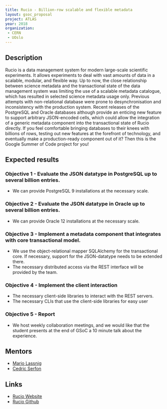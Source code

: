 ```yaml
---
title: Rucio - Billion-row scalable and flexible metadata
layout: gsoc_proposal
project: ATLAS
year: 2018
organization:
 - CERN
 - UOslo
---
```


## Description

Rucio is a data management system for modern large-scale scientific experiments. It allows experiments to deal with vast amounts of data in a scalable, modular, and flexible way. Up to now, the close relationship between science metadata and the transactional state of the data management system was limiting the use of a scalable metadata catalogue, which has resulted in selected science metadata usage only. Previous attempts with non-relational database were prone to desynchronisation and inconsistency with the production system. Recent releases of the PostgreSQL and Oracle databases although provide an enticing new feature to support arbitrary JSON-encoded cells, which could allow the integration of a generic metadata component into the transactional state of Rucio directly. If you feel comfortable bringing databases to their knees with billions of rows, testing out new features at the forefront of technology, and eventually make a production-ready component out of it? Then this is the Google Summer of Code project for you!

## Expected results

### Objective 1 - Evaluate the JSON datatype in PostgreSQL up to several billion entries.

- We can provide PostgreSQL 9 installations at the necessary scale.

### Objective 2 - Evaluate the JSON datatype in Oracle  up to several billion entries.

- We can provide Oracle 12 installations at the necessary scale.

### Objective 3 - Implement a metadata component that integrates with core transactional model.

- We use the object-relational mapper SQLAlchemy for the transactional core. If necessary, support for the JSON-datatype needs to be extended there.
- The necessary distributed access via the REST interface will be provided by the team.

### Objective 4 - Implement the client interaction

- The necessary client-side libraries to interact with the REST servers.
- The necessary CLIs that use the client-side libraries for easy user

### Objective 5 - Report

- We host weekly collaboration meetings, and we would like that the student presents at the end of GSoC a 10 minute talk about the experience.

## Mentors

- [Mario Lassnig](mailto:Mario.Lassnig@cern.ch)
- [Cedric Serfon](mailto:Cedric.Serfon@cern.ch)

## Links

- [Rucio Website](https://rucio.cern.ch)
- [Rucio Github](https://github.com/rucio/rucio)
